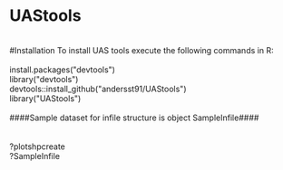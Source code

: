 # UAStools
</br>
#Installation  
To install UAS tools execute the following commands in R:</br>
</br>
install.packages("devtools") </br>
library("devtools") </br>
devtools::install_github("andersst91/UAStools") </br>
library("UAStools") </br>

</br>
####Sample dataset for infile structure is object SampleInfile####</br>
</br>
</br>
?plotshpcreate </br>
?SampleInfile
